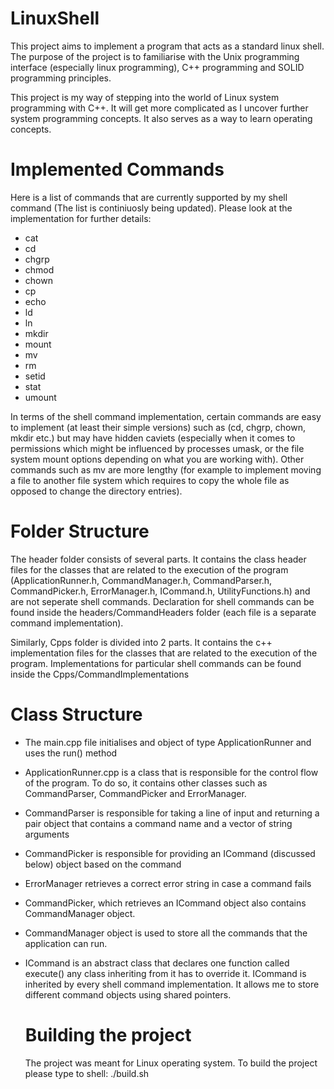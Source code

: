 # LinuxShell

This project aims to implement a program that acts as a standard linux shell. The purpose of the project is to familiarise with the Unix programming interface (especially linux programming), C++ programming and SOLID programming principles.

This project is my way of stepping into the world of Linux system programming with C++. It will get more complicated as I uncover further system programming concepts. It also serves as a way to learn operating concepts.

# Implemented Commands

Here is a list of commands that are currently supported by my shell command (The list is continiuosly being updated). Please look at the implementation for further details:

- cat
- cd
- chgrp
- chmod
- chown
- cp
- echo
- ld
- ln
- mkdir
- mount
- mv
- rm
- setid
- stat
- umount

In terms of the shell command implementation, certain commands are easy to implement (at least their simple versions) such as (cd, chgrp, chown, mkdir etc.) but may have hidden caviets (especially when it comes to permissions which might be influenced by processes umask, or the file system mount options depending on what you are working with). Other commands such as mv are more lengthy (for example to implement moving a file to another file system which requires to copy the whole file as opposed to change the directory entries).

# Folder Structure

The header folder consists of several parts. It contains the class header files for the classes that are related to the execution of the program (ApplicationRunner.h, CommandManager.h, CommandParser.h, CommandPicker.h, ErrorManager.h, ICommand.h, UtilityFunctions.h) and are not seperate shell commands. Declaration for shell commands can be found inside the headers/CommandHeaders folder (each file is a separate command implementation).

Similarly, Cpps folder is divided into 2 parts. It contains the c++ implementation files for the classes that are related to the execution of the program. Implementations for particular shell commands can be found inside the Cpps/CommandImplementations

# Class Structure

- The main.cpp file initialises and object of type ApplicationRunner and uses the run() method
- ApplicationRunner.cpp is a class that is responsible for the control flow of the program. To do so, it contains other classes such as CommandParser, CommandPicker and ErrorManager.
- CommandParser is responsible for taking a line of input and returning a pair object that contains a command name and a vector of string arguments
- CommandPicker is responsible for providing an ICommand (discussed below) object based on the command
- ErrorManager retrieves a correct error string in case a command fails

- CommandPicker, which retrieves an ICommand object also contains CommandManager object.
- CommandManager object is used to store all the commands that the application can run.

- ICommand is an abstract class that declares one function called execute() any class inheriting from it has to override it. ICommand is inherited by every shell command implementation. It allows me to store different
  command objects using shared pointers.

  # Building the project

  The project was meant for Linux operating system. To build the project please type to shell:
  ./build.sh
